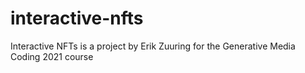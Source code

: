 # interactive-nfts
Interactive NFTs is a project by Erik Zuuring for the Generative Media Coding 2021 course
